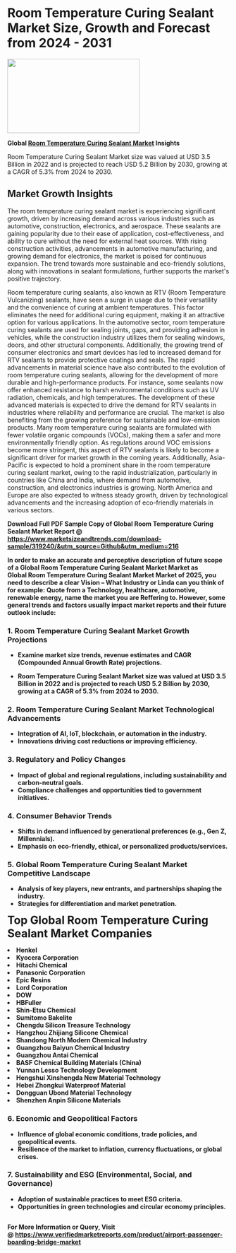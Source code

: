 <H1>Room Temperature Curing Sealant Market Size, Growth and Forecast from 2024 - 2031</H1><img class="aligncenter size-medium wp-image-584254" src="https://thirdeyenews.in/wp-content/uploads/2024/09/Global-Market-Research-300x168.jpeg" alt="" width="300" height="168" /><p><strong>Global&nbsp;<a href="https://www.marketsizeandtrends.com/download-sample/319240/&amp;utm_source=Github&utm_medium=216">Room Temperature Curing Sealant Market</a> Insights</strong></p><p>Room Temperature Curing Sealant Market size was valued at USD 3.5 Billion in 2022 and is projected to reach USD 5.2 Billion by 2030, growing at a CAGR of 5.3% from 2024 to 2030.</p><p><h2>Market Growth Insights</h2> <p>The room temperature curing sealant market is experiencing significant growth, driven by increasing demand across various industries such as automotive, construction, electronics, and aerospace. These sealants are gaining popularity due to their ease of application, cost-effectiveness, and ability to cure without the need for external heat sources. With rising construction activities, advancements in automotive manufacturing, and growing demand for electronics, the market is poised for continuous expansion. The trend towards more sustainable and eco-friendly solutions, along with innovations in sealant formulations, further supports the market's positive trajectory.</p> <p><strong></strong></p> <p>Room temperature curing sealants, also known as RTV (Room Temperature Vulcanizing) sealants, have seen a surge in usage due to their versatility and the convenience of curing at ambient temperatures. This factor eliminates the need for additional curing equipment, making it an attractive option for various applications. In the automotive sector, room temperature curing sealants are used for sealing joints, gaps, and providing adhesion in vehicles, while the construction industry utilizes them for sealing windows, doors, and other structural components. Additionally, the growing trend of consumer electronics and smart devices has led to increased demand for RTV sealants to provide protective coatings and seals. The rapid advancements in material science have also contributed to the evolution of room temperature curing sealants, allowing for the development of more durable and high-performance products. For instance, some sealants now offer enhanced resistance to harsh environmental conditions such as UV radiation, chemicals, and high temperatures. The development of these advanced materials is expected to drive the demand for RTV sealants in industries where reliability and performance are crucial. The market is also benefiting from the growing preference for sustainable and low-emission products. Many room temperature curing sealants are formulated with fewer volatile organic compounds (VOCs), making them a safer and more environmentally friendly option. As regulations around VOC emissions become more stringent, this aspect of RTV sealants is likely to become a significant driver for market growth in the coming years. Additionally, Asia-Pacific is expected to hold a prominent share in the room temperature curing sealant market, owing to the rapid industrialization, particularly in countries like China and India, where demand from automotive, construction, and electronics industries is growing. North America and Europe are also expected to witness steady growth, driven by technological advancements and the increasing adoption of eco-friendly materials in various sectors.</p> <p><strong></p><p><span class=""><strong>Download Full PDF Sample Copy of Global Room Temperature Curing Sealant Market Report</strong> @ <a href="https://www.marketsizeandtrends.com/download-sample/319240/&amp;utm_source=Github&utm_medium=216" target="_blank">https://www.marketsizeandtrends.com/download-sample/319240/&amp;utm_source=Github&utm_medium=216</a></span></p><p>In order to make an accurate and perceptive description of future scope of a Global&nbsp;Room Temperature Curing Sealant Market Market as Global&nbsp;Room Temperature Curing Sealant Market Market of 2025, you need to describe a clear Vision &ndash; What Industry or Linda can you think of for example: Quote from a Technology, healthcare, automotive, renewable energy, name the market you are Reffering to. However, some general trends and factors usually impact market reports and their future outlook include:</p><h3>1.&nbsp;<strong>Room Temperature Curing Sealant Market Growth Projections</strong></h3><ul><li>Examine market size trends, revenue estimates and CAGR (Compounded Annual Growth Rate) projections.</li><li><p>Room Temperature Curing Sealant Market size was valued at USD 3.5 Billion in 2022 and is projected to reach USD 5.2 Billion by 2030, growing at a CAGR of 5.3% from 2024 to 2030.</p></li></ul><h3>2.&nbsp;<strong>Room Temperature Curing Sealant Market Technological Advancements</strong></h3><ul><li>Integration of AI, IoT, blockchain, or automation in the industry.</li><li>Innovations driving cost reductions or improving efficiency.</li></ul><h3>3.&nbsp;<strong>Regulatory and Policy Changes</strong></h3><ul><li>Impact of global and regional regulations, including sustainability and carbon-neutral goals.</li><li>Compliance challenges and opportunities tied to government initiatives.</li></ul><h3>4.&nbsp;<strong>Consumer Behavior Trends</strong></h3><ul><li>Shifts in demand influenced by generational preferences (e.g., Gen Z, Millennials).</li><li>Emphasis on eco-friendly, ethical, or personalized products/services.</li></ul><h3>5.&nbsp;<strong>Global Room Temperature Curing Sealant Market Competitive Landscape</strong></h3><ul><li>Analysis of key players, new entrants, and partnerships shaping the industry.</li><li>Strategies for differentiation and market penetration.</li></ul><p data-pm-slice="1 1 []"><span style="color: inherit; font-family: inherit; font-size: 25px;">Top Global Room Temperature Curing Sealant Market Companies</span></p><div class="" data-test-id=""><p><li>Henkel</li><li> Kyocera Corporation</li><li> Hitachi Chemical</li><li> Panasonic Corporation</li><li> Epic Resins</li><li> Lord Corporation</li><li> DOW</li><li> HBFuller</li><li> Shin-Etsu Chemical</li><li> Sumitomo Bakelite</li><li> Chengdu Silicon Treasure Technology</li><li> Hangzhou Zhijiang Silicone Chemical</li><li> Shandong North Modern Chemical Industry</li><li> Guangzhou Baiyun Chemical Industry</li><li> Guangzhou Antai Chemical</li><li> BASF Chemical Building Materials (China)</li><li> Yunnan Lesso Technology Development</li><li> Hengshui Xinshengda New Material Technology</li><li> Hebei Zhongkui Waterproof Material</li><li> Dongguan Ubond Material Technology</li><li> Shenzhen Anpin Silicone Materials</li></p></div><h3>6.&nbsp;<strong>Economic and Geopolitical Factors</strong></h3><ul><li>Influence of global economic conditions, trade policies, and geopolitical events.</li><li>Resilience of the market to inflation, currency fluctuations, or global crises.</li></ul><h3>7.&nbsp;<strong>Sustainability and ESG (Environmental, Social, and Governance)</strong></h3><ul><li>Adoption of sustainable practices to meet ESG criteria.</li><li>Opportunities in green technologies and circular economy principles.</li></ul><h2><strong style="font-size: 14px;">For More Information or Query, Visit @&nbsp;</strong><a style="background-color: #ffffff; font-size: 14px;" href="https://www.marketsizeandtrends.com/report/room-temperature-curing-sealant-market/" target="_blank">https://www.verifiedmarketreports.com/product/airport-passenger-boarding-bridge-market</a></h2>
